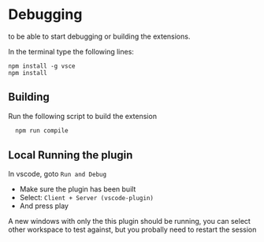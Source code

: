 # Debugging

to be able to start debugging or building the extensions.

In the terminal type the following lines:

```
npm install -g vsce
npm install
```


## Building

Run the following script to build the extension
```cmd
  npm run compile
```

## Local Running the plugin

In vscode, goto `Run and Debug`
- Make sure the plugin has been built
- Select: `Client + Server (vscode-plugin)`
- And press play

A new windows with only the this plugin should be running, you can select other workspace to test against, but you probally need to restart the session
